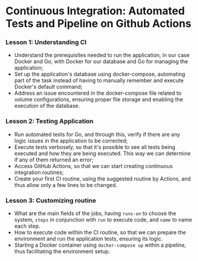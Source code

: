 # Continuous Integration: Automated Tests and Pipeline on Github Actions

### Lesson 1: Understanding CI

- Understand the prerequisites needed to run the application, in our case Docker and Go, with Docker for our database and Go for managing the application;
- Set up the application's database using docker-compose, automating part of the task instead of having to manually remember and execute Docker's default command;
- Address an issue encountered in the docker-compose file related to volume configurations, ensuring proper file storage and enabling the execution of the database.

### Lesson 2: Testing Application

- Run automated tests for Go, and through this, verify if there are any logic issues in the application to be corrected;
- Execute tests verbosely, so that it's possible to see all tests being executed and how they are being executed. This way we can determine if any of them returned an error;
- Access GitHub Actions, so that we can start creating continuous integration routines;
- Create your first CI routine, using the suggested routine by Actions, and thus allow only a few lines to be changed.

### Lesson 3: Customizing routine

- What are the main fields of the jobs, having `runs-on` to choose the system, `steps` in conjunction with `run` to execute code, and `name` to name each step.
- How to execute code within the CI routine, so that we can prepare the environment and run the application tests, ensuring its logic.
- Starting a Docker container using `docker-compose up` within a pipeline, thus facilitating the environment setup.